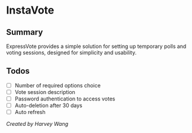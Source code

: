 # InstaVote

## Summary

ExpressVote provides a simple solution for setting up temporary polls and voting sessions, designed for simplicity and usability.

## Todos

- [ ] Number of required options choice
- [ ] Vote session description
- [ ] Password authentication to access votes
- [ ] Auto-deletion after 30 days
- [ ] Auto refresh

*Created by Harvey Wang*